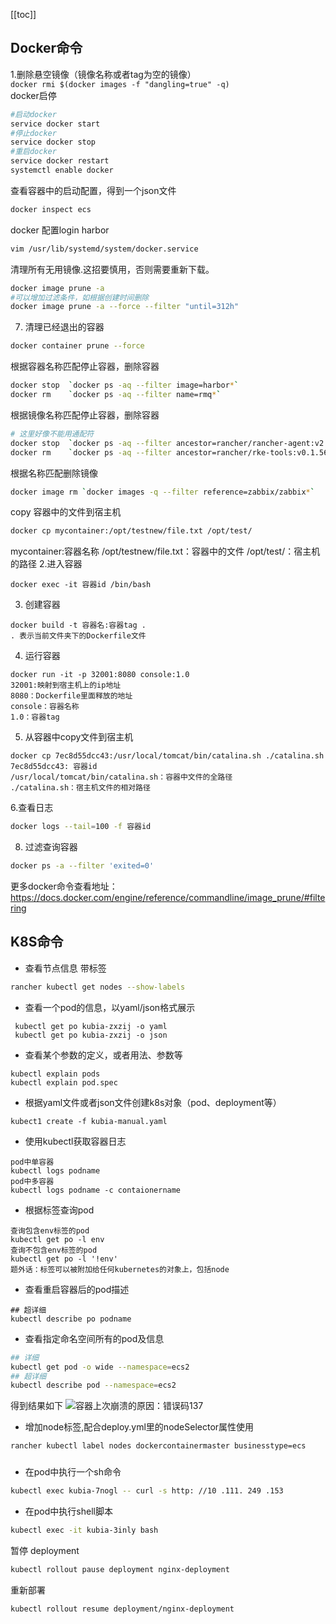 [[toc]]
## Docker命令
1.删除悬空镜像（镜像名称或者tag为空的镜像）  
```docker rmi $(docker images -f "dangling=true" -q)```  
docker启停
```bash
#启动docker
service docker start
#停止docker
service docker stop
#重启docker
service docker restart
systemctl enable docker
```
查看容器中的启动配置，得到一个json文件
```bash
docker inspect ecs
```

docker 配置login harbor
```bash
vim /usr/lib/systemd/system/docker.service

```

清理所有无用镜像.这招要慎用，否则需要重新下载。  
```bash
docker image prune -a
#可以增加过滤条件，如根据创建时间删除
docker image prune -a --force --filter "until=312h"
```
7. 清理已经退出的容器
```bash
docker container prune --force
```
根据容器名称匹配停止容器，删除容器
```bash
docker stop  `docker ps -aq --filter image=harbor*`
docker rm    `docker ps -aq --filter name=rmq*`
```
根据镜像名称匹配停止容器，删除容器
```bash
# 这里好像不能用通配符
docker stop  `docker ps -aq --filter ancestor=rancher/rancher-agent:v2.4.2`
docker rm    `docker ps -aq --filter ancestor=rancher/rke-tools:v0.1.56` -f
```
根据名称匹配删除镜像
```bash
docker image rm `docker images -q --filter reference=zabbix/zabbix*`

```
copy 容器中的文件到宿主机
```bash
docker cp mycontainer:/opt/testnew/file.txt /opt/test/
```
mycontainer:容器名称
/opt/testnew/file.txt：容器中的文件
/opt/test/：宿主机的路径
2.进入容器
```
docker exec -it 容器id /bin/bash
```
3. 创建容器
```
docker build -t 容器名:容器tag .
. 表示当前文件夹下的Dockerfile文件
```
4. 运行容器
```
docker run -it -p 32001:8080 console:1.0
32001:映射到宿主机上的ip地址
8080：Dockerfile里面释放的地址
console：容器名称
1.0：容器tag
```
5. 从容器中copy文件到宿主机
```
docker cp 7ec8d55dcc43:/usr/local/tomcat/bin/catalina.sh ./catalina.sh
7ec8d55dcc43: 容器id
/usr/local/tomcat/bin/catalina.sh：容器中文件的全路径
./catalina.sh：宿主机文件的相对路径
```
6.查看日志
```bash
docker logs --tail=100 -f 容器id 
```

8. 过滤查询容器
```bash
docker ps -a --filter 'exited=0'
```
更多docker命令查看地址：https://docs.docker.com/engine/reference/commandline/image_prune/#filtering
## K8S命令
+ 查看节点信息 带标签
```bash
rancher kubectl get nodes --show-labels
```
+ 查看一个pod的信息，以yaml/json格式展示
```
 kubectl get po kubia-zxzij -o yaml 
 kubectl get po kubia-zxzij -o json 
```
+ 查看某个参数的定义，或者用法、参数等  
```
kubectl explain pods 
kubectl explain pod.spec 
```
+ 根据yaml文件或者json文件创建k8s对象（pod、deployment等）
```
kubect1 create -f kubia-manual.yaml 
```
+ 使用kubectl获取容器日志
```
pod中单容器
kubectl logs podname 
pod中多容器
kubectl logs podname -c contaionername
```
+ 根据标签查询pod  
```
查询包含env标签的pod
kubectl get po -l env
查询不包含env标签的pod
kubectl get po -l '!env'
题外话：标签可以被附加给任何kubernetes的对象上，包括node
```
+ 查看重启容器后的pod描述
```
## 超详细
kubectl describe po podname 
```
+ 查看指定命名空间所有的pod及信息
```bash
## 详细
kubectl get pod -o wide --namespace=ecs2
## 超详细
kubectl describe pod --namespace=ecs2
```
得到结果如下
![容器上次崩溃的原因：错误码137](../images/企业微信截图_15773468618763.png)  
+ 增加node标签,配合deploy.yml里的nodeSelector属性使用
```bash
rancher kubectl label nodes dockercontainermaster businesstype=ecs

```
###
+ 在pod中执行一个sh命令
```bash
kubectl exec kubia-7nogl -- curl -s http: //10 .111. 249 .153
```
+ 在pod中执行shell脚本
```bash
kubectl exec -it kubia-3inly bash
```
暂停 deployment
```bash
kubectl rollout pause deployment nginx-deployment

```
重新部署
```bash
kubectl rollout resume deployment/nginx-deployment
```
